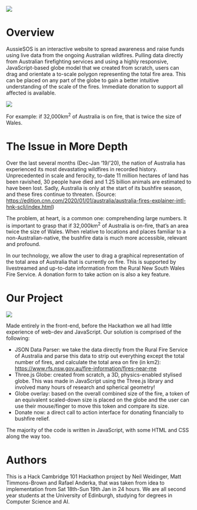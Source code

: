 ![](https://raw.githubusercontent.com/rafaelanderka/hackcambridge101/master/images/AussieSOS.png)

# Overview

AussieSOS is an interactive website to spread awareness and raise funds using live data from the ongoing Australian wildfires. Pulling data directly from Australian firefighting services and using a highly responsive, JavaScript-based globe model that we created from scratch, users can drag and orientate a to-scale polygon representing the total fire area. This can be placed on any part of the globe to gain a better intuitive understanding of the scale of the fires. Immediate donation to support all affected is available.

![](https://github.com/rafaelanderka/hackcambridge101/blob/master/promo/aussiesos-loop.gif?raw=true)

For example: if 32,000km<sup>2</sup> of Australia is on fire, that is twice the size of Wales. 

# The Issue in More Depth

Over the last several months (Dec-Jan ‘19/’20), the nation of Australia has experienced its most devastating wildfires in recorded history. Unprecedented in scale and ferocity, to-date 11 million hectares of land has been ravished, 30 people have died and 1.25 billion animals are estimated to have been lost. Sadly, Australia is only at the start of its bushfire season, and these fires continue to threaten. (Source: https://edition.cnn.com/2020/01/01/australia/australia-fires-explainer-intl-hnk-scli/index.html)

The problem, at heart, is a common one: comprehending large numbers. It is important to grasp that if 32,000km<sup>2</sup> of Australia is on-fire, that’s an area twice the size of Wales. When relative to locations and places familiar to a non-Australian-native, the bushfire data is much more accessible, relevant and profound. 

In our technology, we allow the user to drag a graphical representation of the total area of Australia that is currently on fire. This is supported by livestreamed and up-to-date information from the Rural New South Wales Fire Service. A donation form to take action on is also a key feature.

# Our Project

![](https://github.com/rafaelanderka/hackcambridge101/blob/master/promo/aussiesos-zoom.gif?raw=true)

Made entirely in the front-end, before the Hackathon we all had little experience of web-dev and JavaScript. Our solution is comprised of the following:

- JSON Data Parser: we take the data directly from the Rural Fire Service of Australia and parse this data to strip out everything except the total number of fires, and calculate the total area on fire (in km2): https://www.rfs.nsw.gov.au/fire-information/fires-near-me
- Three.js Globe: created from scratch, a 3D, physics-enabled stylised globe. This was made in JavaScript using the Three.js library and involved many hours of research and spherical geometry!
- Globe overlay: based on the overall combined size of the fire, a token of an equivalent scaled-down size is placed on the globe and the user can use their mouse/finger to move this token and compare its size.
- Donate now: a direct call to action interface for donating financially to bushfire relief.

The majority of the code is written in JavaScript, with some HTML and CSS along the way too.

# Authors

This is a Hack Cambridge 101 Hackathon project by Neil Weidinger, Matt Timmons-Brown and Rafael Anderka, that was taken from idea to implementation from Sat 18th-Sun 19th Jan in 24 hours. We are all second year students at the University of Edinburgh, studying for degrees in Computer Science and AI.

